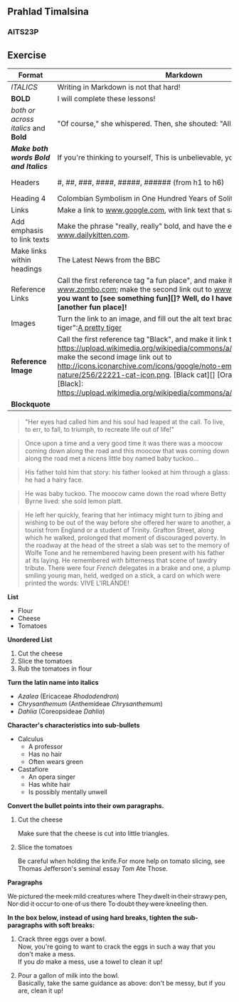## Prahlad Timalsina 
### AITS23P

## Exercise 




| Format | Markdown | Output |
| ------ | ------ | ------ | 
|  _ITALICS_| Writing in Markdown is not that hard!  | Writing in Markdown is _not_ that hard! 
|  **BOLD**| I will complete these lessons!  | I **will** complete these lessions. 
|  _both or across italics_ and **Bold** | "Of course," she whispered. Then, she shouted: "All I need is a little moxie!"  | "_Of course,_" she whispered. Then, she shouted: "All I need is **a little moxie!**"
|  **_Make both words Bold and Italics_**| If you're thinking to yourself, This is unbelievable, you'd probably be right.  | If you're thinking to yourself, **_This is unbelievable_**, you'd probably be right. 
| Headers| \#, \##, \###, \####, \#####, \###### (from h1 to h6)  | **#Header 1**, **## Header 2** , **### header 3**, **#### header 4**, **##### header 5**, **###### header 6** _**(From h1 to h6)**_
|  Heading 4 | Colombian Symbolism in One Hundred Years of Solitude  | #### *Colombian Symbolism in One Hundred Years of Solitude*
|  Links|  Make a link to www.google.com, with link text that says "Search for it."   | [Search for it.](https://www.google.com) 
|   Add emphasis to link texts|  Make the phrase "really, really" bold, and have the entire sentence link to www.dailykitten.com.   | [ You're **really, really** going to want to see this.](https://www.dailykitten.com)
|  Make links within headings| The Latest News from the BBC  | #### [The Latest News from the BBC](http://www.bbc.com/news)
|  Reference Links | Call the first reference tag "a fun place", and make it link to www.zombo.com; make the second link out to www.stumbleupon.com. **Do you want to [see something fun][]? Well, do I have [the website for you][another fun place]!**  | Do you want to [see something fun][a fun place]? Well, do I have [the website for you][another fun place]!        [a fun place]: http://www.zombo.com [another fun place]: http://www.stumbleupon.com
|  Images |  Turn the link to an image, and fill out the alt text brackets to say "A pretty tiger":[A pretty tiger](https://upload.wikimedia.org/wikipedia/commons/5/56/Tiger.50.jpg)| ![A pretty tiger](https://upload.wikimedia.org/wikipedia/commons/5/56/Tiger.50.jpg)
|  **Reference Image**| Call the first reference tag "Black", and make it link to https://upload.wikimedia.org/wikipedia/commons/a/a3/81_INF_DIV_SSI.jpg; make the second image link out to http://icons.iconarchive.com/icons/google/noto-emoji-animals-nature/256/22221-cat-icon.png. [Black cat][] [Orange cat][Orange] [Black]: https://upload.wikimedia.org/wikipedia/commons/a/a3/81_INF_DIV_SSI.jpg  | ![Black cat][Black] ![Orange cat][Orange] [Black]: https://upload.wikimedia.org/wikipedia/commons/a/a3/81_INF_DIV_SSI.jpg [Orange]: http://icons.iconarchive.com/icons/google/noto-emoji-animals-nature/256/22221-cat-icon.png
|**Blockquote**|
>"Her eyes had called him and his soul had leaped at the call. To live, to err, to fall, to triumph, to recreate life out of life!" 

>Once upon a time and a very good time it was there was a moocow coming down along the road and this moocow that was coming down along the road met a nicens little boy named baby tuckoo...

> His father told him that story: his father looked at him through a glass: he had a hairy face.

> He was baby tuckoo. The moocow came down the road where Betty Byrne lived: she sold lemon platt.

 > He left her quickly, fearing that her intimacy might turn to jibing and wishing to be out of the way before she offered her ware to another, a tourist from England or a student of Trinity. Grafton Street, along which he walked, prolonged that moment of discouraged poverty. In the roadway at the head of the street a slab was set to the memory of Wolfe Tone and he remembered having been present with his father at its laying. He remembered with bitterness that scene of tawdry tribute. There were four _French_ delegates in a brake and one, a plump smiling young man, held, wedged on a stick, a card on which were printed the words: VIVE L'IRLANDE! 

 **List**
- Flour
- Cheese
- Tomatoes

**Unordered List**
1. Cut the cheese
2. Slice the tomatoes
3. Rub the tomatoes in flour

**Turn the latin name into italics**
* *Azalea* (Ericaceae *Rhododendron*)
* *Chrysanthemum* (Anthemideae *Chrysanthemum*)
* *Dahlia* (Coreopsideae *Dahlia*)

**Character's characteristics into sub-bullets**
* Calculus
  - A professor
  - Has no hair
  - Often wears green
* Castafiore
  - An opera singer
  - Has white hair
  - Is possibly mentally unwell

**Convert the bullet points into their own paragraphs.**
1. Cut the cheese

    Make sure that the cheese is cut into little triangles.

2. Slice the tomatoes

    Be careful when holding the knife.For more help on tomato slicing, see Thomas Jefferson's seminal essay _Tom_ Ate Those.

**Paragraphs**

We·pictured·the·meek·mild·creatures·where
They·dwelt·in·their·strawy·pen,
Nor·did·it·occur·to·one·of·us·there
To·doubt·they·were·kneeling·then.

**In the box below, instead of using hard breaks, tighten the sub-paragraphs with soft breaks:**
1. Crack three eggs over a bowl.  
Now, you're going to want to crack the eggs in such a way that you don't make a mess.  
If you _do_ make a mess, use a towel to clean it up!

2. Pour a gallon of milk into the bowl.  
Basically, take the same guidance as above: don't be messy, but if you are, clean it up!






